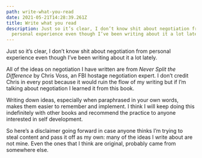 ```yaml
---
path: write-what-you-read
date: 2021-05-21T14:28:39.261Z
title: Write what you read
description: Just so it’s clear, I don’t know shit about negotiation from
  personal experience even though I’ve been writing about it a lot lately.
---
```

Just so it’s clear, I don’t know shit about negotiation from personal experience even though I’ve been writing about it a lot lately. 

All of the ideas on negotiation I have written are from *Never Split the Difference* by Chris Voss, an FBI hostage negotiation expert. I don’t credit Chris in every post because it would ruin the flow of my writing but if I’m talking about negotiation I learned it from this book.

Writing down ideas, especially when paraphrased in your own words, makes them easier to remember and implement. I think I will keep doing this indefinitely with other books and recommend the practice to anyone interested in self development.

So here’s a disclaimer going forward in case anyone thinks I’m trying to steal content and pass it off as my own: many of the ideas I write about are not mine. Even the ones that I think are original, probably came from somewhere else.